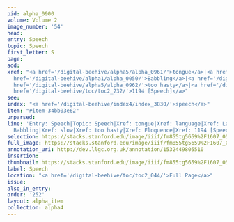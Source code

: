 ```yaml
---
pid: alpha_0900
volume: Volume 2
image_number: '54'
head: 
entry: Speech
topic: Speech
first_letter: S
page: 
add: 
xref: "<a href='/digital-beehive/alpha5/alpha_0961/'>tongue</a>|<a href='/digital-beehive/alpha3/alpha_0508/'>language</a>|Laconism|<a
  href='/digital-beehive/alpha1/alpha_0050/'>Babbling</a>|<a href='/digital-beehive/alpha4/alpha_0887/'>slow</a>|<a
  href='/digital-beehive/alpha5/alpha_0962/'>too hasty</a>|<a href='/digital-beehive/alpha2/alpha_0280/'>Eloquence</a>|<a
  href='/digital-beehive/toc/toc2_232/'>1194 [Speech]</a>"
see: 
index: "<a href='/digital-beehive/index4/index_3830/'>speech</a>"
item: "#item-34bb03e62"
unparsed: 
line: 'Entry: Speech|Topic: Speech|Xref: tongue|Xref: language|Xref: Laconism|Xref:
  Babbling|Xref: slow|Xref: too hasty|Xref: Eloquence|Xref: 1194 [Speech]|Index: speech|#item-34bb03e62'
selection: https://stacks.stanford.edu/image/iiif/fm855tg5659%2F1607_0521/750,4006,2979,846/full/0/default.jpg
full_image: https://stacks.stanford.edu/image/iiif/fm855tg5659%2F1607_0521/full/full/0/default.jpg
annotation_uri: http://dev.llgc.org.uk/annotation/1532449805510
insertion: 
thumbnail: https://stacks.stanford.edu/image/iiif/fm855tg5659%2F1607_0521/750,4006,600,180/250,/0/default.jpg
label: Speech
location: "<a href='/digital-beehive/toc/toc2_044/'>Full Page</a>"
issue: 
also_in_entry: 
order: '252'
layout: alpha_item
collection: alpha4
---
```

